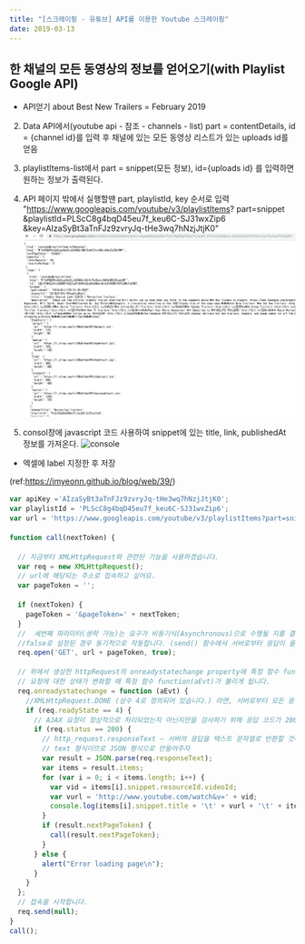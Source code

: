 ```yaml
---
title: "[스크레이핑 - 유튜브] API를 이용한 Youtube 스크레이핑"
date: 2019-03-13
---
```


## 한 채널의 모든 동영상의 정보를 얻어오기(with Playlist Google API)

- API얻기 about Best New Trailers = February 2019

2. Data API에서(youtube api - 참조 - channels - list) part = contentDetails,
id = {channel id}를 입력 후 채널에 있는 모든 동영상 리스트가 있는 uploads id를 얻음

3. playlistItems-list에서 part = snippet(모든 정보), id={uploads id} 를 입력하면
원하는 정보가 출력된다.

4. API 페이지 밖에서 실행할땐 part, playlistId, key 순서로 입력
"https://www.googleapis.com/youtube/v3/playlistItems?
part=snippet
&playlistId=PLScC8g4bqD45eu7f_keu6C-SJ31wxZip6
&key=AIzaSyBt3aTnFJz9zvryJq-tHe3wq7hNzjJtjK0"
![ruby](/assets/img/youtube-api1.PNG)

5. consol창에 javascript 코드 사용하여 snippet에 있는 title, link, publishedAt
정보를 가져온다.
![console](https://trello-attachments.s3.amazonaws.com/5c2bfa13c6ba7a7294e9a816/5c7ceb56f068810be15d8a5f/c7fe24e45a0d9dce052b73026ce8b21d/image.png)


- 엑셀에 label 지정한 후 저장

(ref:https://imyeonn.github.io/blog/web/39/)


```javascript
var apiKey ='AIzaSyBt3aTnFJz9zvryJq-tHe3wq7hNzjJtjK0';
var playlistId = 'PLScC8g4bqD45eu7f_keu6C-SJ31wxZip6';
var url = 'https://www.googleapis.com/youtube/v3/playlistItems?part=snippet&playlistId=' + playlistId + '&key=' + apiKey + '&maxResults=50';

function call(nextToken) {

  // 지금부터 XMLHttpRequest와 관련된 기능을 사용하겠습니다.
  var req = new XMLHttpRequest();
  // url에 해당되는 주소로 접속하고 싶어요.
  var pageToken = '';

  if (nextToken) {
    pageToken = '&pageToken=' + nextToken;
  }
  //  세번째 파라미터(생략 가능)는 요구가 비동기식(Asynchronous)으로 수행될 지를 결정합니다. 만약 이 파라미터가 true(기본값) 으로 설정된 경우에는 자바스크립트 함수가 지속적으로 수행될 수 있어 서버로부터 응답을 받기 전에도 유저와 페이지의 상호작용이 계속 진행됩니다. 이것이 AJAX 의 첫번째 A (Asynchronous : 비동기성) 입니다.
  //false로 설정된 경우 동기적으로 작동합니다. (send() 함수에서 서버로부터 응답이 올 때까지 기다림)역자 덧붙임
  req.open('GET', url + pageToken, true);

  // 위에서 생성한 httpRequest의 onreadystatechange property에 특정 함수 function(aEvt)를 할당하면
  // 요청에 대한 상태가 변화할 때 특정 함수 function(aEvt)가 불리게 됩니다.
  req.onreadystatechange = function (aEvt) {
    //XMLHttpRequest.DONE (상수 4로 정의되어 있습니다.) 라면, 서버로부터 모든 응답을 받았으며 이를 처리할 준비가 되었다는 것을 뜻합니다.
    if (req.readyState == 4) {
      // AJAX 요청이 정상적으로 처리되었는지 아닌지만을 검사하기 위해 응답 코드가 200 OK 인지 검사
      if (req.status == 200) {
        // http_request.responseText – 서버의 응답을 텍스트 문자열로 반환할 것이다.
        // text 형식이므로 JSON 형식으로 만들어주자
        var result = JSON.parse(req.responseText);
        var items = result.items;
        for (var i = 0; i < items.length; i++) {
          var vid = items[i].snippet.resourceId.videoId;
          var vurl = 'http://www.youtube.com/watch&v=' + vid;
          console.log(items[i].snippet.title + '\t' + vurl + '\t' + items[i].snippet.publishedAt);
        }
        if (result.nextPageToken) {
          call(result.nextPageToken);
        }
      } else {
        alert("Error loading page\n");
      }
    }
  };
  // 접속을 시작합니다.
  req.send(null);
}
call();

```
